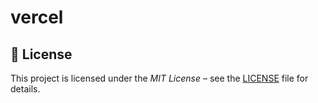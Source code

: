 # vercel

## 📜 License
This project is licensed under the *MIT License* – see the [LICENSE](LICENSE) file for details.
